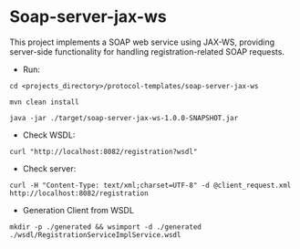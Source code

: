 # Soap-server-jax-ws
This project implements a SOAP web service using JAX-WS, providing server-side functionality for handling registration-related SOAP requests.

* Run:
```
cd <projects_directory>/protocol-templates/soap-server-jax-ws

mvn clean install

java -jar ./target/soap-server-jax-ws-1.0.0-SNAPSHOT.jar
```

* Check WSDL:
```
curl "http://localhost:8082/registration?wsdl"
```

* Check server:
```
curl -H "Content-Type: text/xml;charset=UTF-8" -d @client_request.xml http://localhost:8082/registration
```

* Generation Client from WSDL
```
mkdir -p ./generated && wsimport -d ./generated ./wsdl/RegistrationServiceImplService.wsdl
```